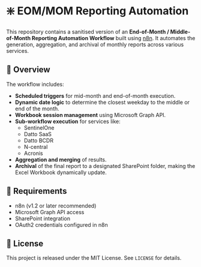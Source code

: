 
# ❇️ EOM/MOM Reporting Automation

This repository contains a sanitised version of an **End-of-Month / Middle-of-Month Reporting Automation Workflow** built using [n8n](https://n8n.io/). It automates the generation, aggregation, and archival of monthly reports across various services.

## 🔧 Overview

The workflow includes:

- **Scheduled triggers** for mid-month and end-of-month execution.
- **Dynamic date logic** to determine the closest weekday to the middle or end of the month.
- **Workbook session management** using Microsoft Graph API.
- **Sub-workflow execution** for services like:
  - SentinelOne
  - Datto SaaS
  - Datto BCDR
  - N-central
  - Acronis
- **Aggregation and merging** of results.
- **Archival** of the final report to a designated SharePoint folder, making the Excel Workbook dynamically update.

## 📌 Requirements

- n8n (v1.2 or later recommended)
- Microsoft Graph API access
- SharePoint integration
- OAuth2 credentials configured in n8n

## 📄 License

This project is released under the MIT License. See `LICENSE` for details.
